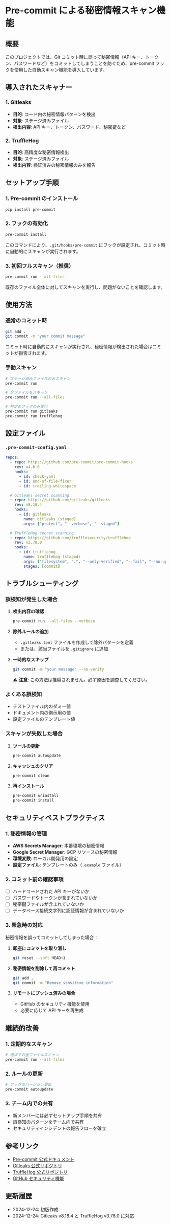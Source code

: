 # Pre-commit による秘密情報スキャン機能

## 概要

このプロジェクトでは、Git コミット時に誤って秘密情報（API キー、トークン、パスワードなど）をコミットしてしまうことを防ぐため、pre-commit フックを使用した自動スキャン機能を導入しています。

## 導入されたスキャナー

### 1. Gitleaks
- **目的**: コード内の秘密情報パターンを検出
- **対象**: ステージ済みファイル
- **検出内容**: API キー、トークン、パスワード、秘密鍵など

### 2. TruffleHog
- **目的**: 高精度な秘密情報検出
- **対象**: ステージ済みファイル
- **検出内容**: 検証済みの秘密情報のみを報告

## セットアップ手順

### 1. Pre-commit のインストール

```bash
pip install pre-commit
```

### 2. フックの有効化

```bash
pre-commit install
```

このコマンドにより、`.git/hooks/pre-commit` にフックが設定され、コミット時に自動的にスキャンが実行されます。

### 3. 初回フルスキャン（推奨）

```bash
pre-commit run --all-files
```

既存のファイル全体に対してスキャンを実行し、問題がないことを確認します。

## 使用方法

### 通常のコミット時

```bash
git add .
git commit -m "your commit message"
```

コミット時に自動的にスキャンが実行され、秘密情報が検出された場合はコミットが拒否されます。

### 手動スキャン

```bash
# ステージ済みファイルのみスキャン
pre-commit run

# 全ファイルをスキャン
pre-commit run --all-files

# 特定のフックのみ実行
pre-commit run gitleaks
pre-commit run trufflehog
```

## 設定ファイル

### `.pre-commit-config.yaml`

```yaml
repos:
  - repo: https://github.com/pre-commit/pre-commit-hooks
    rev: v4.6.0
    hooks:
      - id: check-yaml
      - id: end-of-file-fixer
      - id: trailing-whitespace

  # Gitleaks secret scanning
  - repo: https://github.com/gitleaks/gitleaks
    rev: v8.18.4
    hooks:
      - id: gitleaks
        name: gitleaks (staged)
        args: ["protect", "--verbose", "--staged"]

  # TruffleHog secret scanning
  - repo: https://github.com/trufflesecurity/trufflehog
    rev: v3.78.0
    hooks:
      - id: trufflehog
        name: trufflehog (staged)
        args: ["filesystem", ".", "--only-verified", "--fail", "--no-update", "--since-commit", "HEAD"]
        stages: [commit]
```

## トラブルシューティング

### 誤検知が発生した場合

1. **検出内容の確認**
   ```bash
   pre-commit run --all-files --verbose
   ```

2. **除外ルールの追加**
   - `.gitleaks.toml` ファイルを作成して除外パターンを定義
   - または、該当ファイルを `.gitignore` に追加

3. **一時的なスキップ**
   ```bash
   git commit -m "your message" --no-verify
   ```
   ⚠️ **注意**: この方法は推奨されません。必ず原因を調査してください。

### よくある誤検知

- テストファイル内のダミー値
- ドキュメント内の例示用の値
- 設定ファイルのテンプレート値

### スキャンが失敗した場合

1. **ツールの更新**
   ```bash
   pre-commit autoupdate
   ```

2. **キャッシュのクリア**
   ```bash
   pre-commit clean
   ```

3. **再インストール**
   ```bash
   pre-commit uninstall
   pre-commit install
   ```

## セキュリティベストプラクティス

### 1. 秘密情報の管理

- **AWS Secrets Manager**: 本番環境の秘密情報
- **Google Secret Manager**: GCP リソースの秘密情報
- **環境変数**: ローカル開発用の設定
- **設定ファイル**: テンプレートのみ（`.example` ファイル）

### 2. コミット前の確認事項

- [ ] ハードコードされた API キーがないか
- [ ] パスワードやトークンが含まれていないか
- [ ] 秘密鍵ファイルが含まれていないか
- [ ] データベース接続文字列に認証情報が含まれていないか

### 3. 緊急時の対応

秘密情報を誤ってコミットしてしまった場合：

1. **即座にコミットを取り消し**
   ```bash
   git reset --soft HEAD~1
   ```

2. **秘密情報を削除して再コミット**
   ```bash
   git add .
   git commit -m "Remove sensitive information"
   ```

3. **リモートにプッシュ済みの場合**
   - GitHub のセキュリティ機能を使用
   - 必要に応じて API キーを再生成

## 継続的改善

### 1. 定期的なスキャン

```bash
# 週次での全ファイルスキャン
pre-commit run --all-files
```

### 2. ルールの更新

```bash
# フックのバージョン更新
pre-commit autoupdate
```

### 3. チーム内での共有

- 新メンバーには必ずセットアップ手順を共有
- 誤検知のパターンをチーム内で共有
- セキュリティインシデントの報告フローを確立

## 参考リンク

- [Pre-commit 公式ドキュメント](https://pre-commit.com/)
- [Gitleaks 公式リポジトリ](https://github.com/gitleaks/gitleaks)
- [TruffleHog 公式リポジトリ](https://github.com/trufflesecurity/trufflehog)
- [GitHub セキュリティ機能](https://docs.github.com/ja/code-security)

## 更新履歴

- 2024-12-24: 初版作成
- 2024-12-24: Gitleaks v8.18.4 と TruffleHog v3.78.0 に対応
